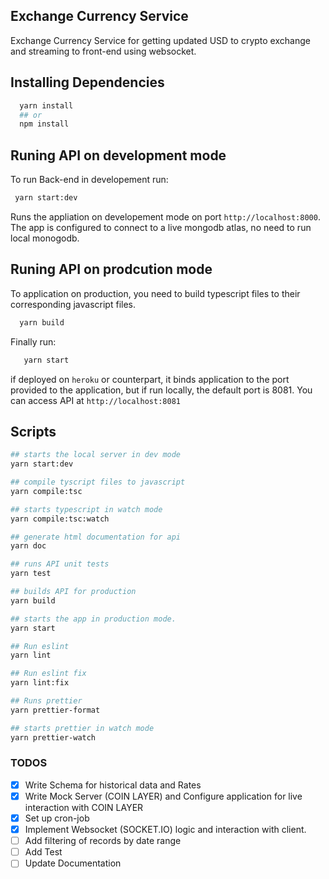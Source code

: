 ## Exchange Currency Service

Exchange Currency Service for getting updated USD to crypto exchange and streaming to front-end using websocket.

## **Installing Dependencies**

```bash
  yarn install
  ## or
  npm install
```

## **Runing API on development mode**

To run Back-end in developement run:

```bash
 yarn start:dev
```

Runs the appliation on developement mode on port `http://localhost:8000`. The app is configured to connect to a live mongodb atlas, no need to run local monogodb.

## **Runing API on prodcution mode**

To application on production, you need to build typescript files to their corresponding javascript files.

```bash
  yarn build
```

Finally run:

```bash
   yarn start
```

if deployed on `heroku` or counterpart, it binds application to the port provided to the application, but if run locally, the default port is 8081. You can access API at `http://localhost:8081`

## **Scripts**

```bash
## starts the local server in dev mode
yarn start:dev

## compile tyscript files to javascript
yarn compile:tsc

## starts typescript in watch mode
yarn compile:tsc:watch

## generate html documentation for api
yarn doc

## runs API unit tests
yarn test

## builds API for production
yarn build

## starts the app in production mode.
yarn start

## Run eslint
yarn lint

## Run eslint fix
yarn lint:fix

## Runs prettier
yarn prettier-format

## starts prettier in watch mode
yarn prettier-watch

```

### **TODOS**

- [x] Write Schema for historical data and Rates
- [x] Write Mock Server (COIN LAYER) and Configure application for live interaction with COIN LAYER
- [x] Set up cron-job
- [x] Implement Websocket (SOCKET.IO) logic and interaction with client.
- [ ] Add filtering of records by date range
- [ ] Add Test
- [ ] Update Documentation
